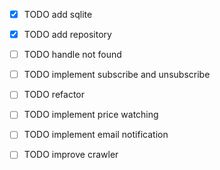 - [X] TODO add sqlite
- [X] TODO add repository
- [ ] TODO handle not found
- [ ] TODO implement subscribe and unsubscribe
- [ ] TODO refactor

- [ ] TODO implement price watching
- [ ] TODO implement email notification
- [ ] TODO improve crawler